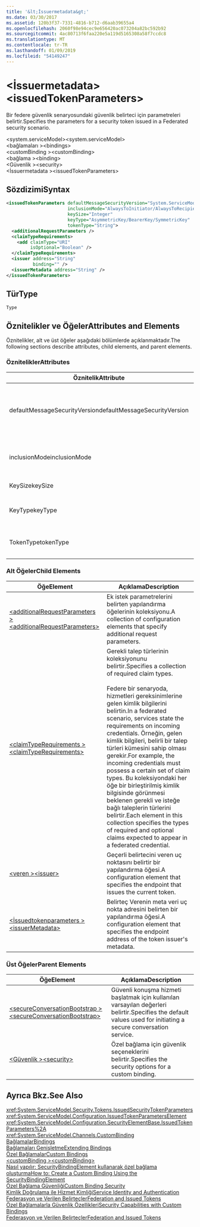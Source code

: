 ```yaml
---
title: '&lt;İssuermetadata&gt;'
ms.date: 03/30/2017
ms.assetid: 120b3f37-7331-4816-b712-d6aab39655a4
ms.openlocfilehash: 2060f98e94cec9e656420ac073204a82bc592b92
ms.sourcegitcommit: 4ac80713f6faa220e5a119d5165308a58f7ccdc8
ms.translationtype: MT
ms.contentlocale: tr-TR
ms.lasthandoff: 01/09/2019
ms.locfileid: "54149247"
---
```

# <a name="ltissuedtokenparametersgt"></a><span data-ttu-id="c408c-102">&lt;İssuermetadata&gt;</span><span class="sxs-lookup"><span data-stu-id="c408c-102">&lt;issuedTokenParameters&gt;</span></span>
<span data-ttu-id="c408c-103">Bir federe güvenlik senaryosundaki güvenlik belirteci için parametreleri belirtir.</span><span class="sxs-lookup"><span data-stu-id="c408c-103">Specifies the parameters for a security token issued in a Federated security scenario.</span></span>  
  
 <span data-ttu-id="c408c-104">\<system.serviceModel></span><span class="sxs-lookup"><span data-stu-id="c408c-104">\<system.serviceModel></span></span>  
<span data-ttu-id="c408c-105">\<bağlamaları ></span><span class="sxs-lookup"><span data-stu-id="c408c-105">\<bindings></span></span>  
<span data-ttu-id="c408c-106">\<customBinding ></span><span class="sxs-lookup"><span data-stu-id="c408c-106">\<customBinding></span></span>  
<span data-ttu-id="c408c-107">\<bağlama ></span><span class="sxs-lookup"><span data-stu-id="c408c-107">\<binding></span></span>  
<span data-ttu-id="c408c-108">\<Güvenlik ></span><span class="sxs-lookup"><span data-stu-id="c408c-108">\<security></span></span>  
<span data-ttu-id="c408c-109">\<İssuermetadata ></span><span class="sxs-lookup"><span data-stu-id="c408c-109">\<issuedTokenParameters></span></span>  
  
## <a name="syntax"></a><span data-ttu-id="c408c-110">Sözdizimi</span><span class="sxs-lookup"><span data-stu-id="c408c-110">Syntax</span></span>  
  
```xml  
<issuedTokenParameters defaultMessageSecurityVersion="System.ServiceModel.MessageSecurityVersion"
                       inclusionMode="AlwaysToInitiator/AlwaysToRecipient/Never/Once"
                       keySize="Integer"
                       keyType="AsymmetricKey/BearerKey/SymmetricKey"
                       tokenType="String">
  <additionalRequestParameters />
  <claimTypeRequirements>
    <add claimType="URI"
         isOptional="Boolean" />
  </claimTypeRequirements>
  <issuer address="String"
          binding="" />
  <issuerMetadata address="String" />
</issuedTokenParameters>
```  
  
## <a name="type"></a><span data-ttu-id="c408c-111">Tür</span><span class="sxs-lookup"><span data-stu-id="c408c-111">Type</span></span>  
 `Type`  
  
## <a name="attributes-and-elements"></a><span data-ttu-id="c408c-112">Öznitelikler ve Öğeler</span><span class="sxs-lookup"><span data-stu-id="c408c-112">Attributes and Elements</span></span>  
 <span data-ttu-id="c408c-113">Öznitelikler, alt ve üst öğeler aşağıdaki bölümlerde açıklanmaktadır.</span><span class="sxs-lookup"><span data-stu-id="c408c-113">The following sections describe attributes, child elements, and parent elements.</span></span>  
  
### <a name="attributes"></a><span data-ttu-id="c408c-114">Öznitelikler</span><span class="sxs-lookup"><span data-stu-id="c408c-114">Attributes</span></span>  
  
|<span data-ttu-id="c408c-115">Öznitelik</span><span class="sxs-lookup"><span data-stu-id="c408c-115">Attribute</span></span>|<span data-ttu-id="c408c-116">Açıklama</span><span class="sxs-lookup"><span data-stu-id="c408c-116">Description</span></span>|  
|---------------|-----------------|  
|<span data-ttu-id="c408c-117">defaultMessageSecurityVersion</span><span class="sxs-lookup"><span data-stu-id="c408c-117">defaultMessageSecurityVersion</span></span>|<span data-ttu-id="c408c-118">Güvenlik belirtimleri sürümlerini belirtir (WS-Security, WS-Trust, WS-Secure Conversation ve WS-Security Policy) bağlama tarafından desteklenmelidir.</span><span class="sxs-lookup"><span data-stu-id="c408c-118">Specifies the versions of the security specifications, (WS-Security, WS-Trust, WS-Secure Conversation and WS-Security Policy) that must be supported by the binding.</span></span> <span data-ttu-id="c408c-119">Bu değer türünde <xref:System.ServiceModel.MessageSecurityVersion>.</span><span class="sxs-lookup"><span data-stu-id="c408c-119">This value is of type <xref:System.ServiceModel.MessageSecurityVersion>.</span></span>|  
|<span data-ttu-id="c408c-120">inclusionMode</span><span class="sxs-lookup"><span data-stu-id="c408c-120">inclusionMode</span></span>|<span data-ttu-id="c408c-121">Belirteç ekleme gereksinimlerini belirtir.</span><span class="sxs-lookup"><span data-stu-id="c408c-121">Specifies the token inclusion requirements.</span></span> <span data-ttu-id="c408c-122">Bu öznitelik türünde <xref:System.ServiceModel.Security.Tokens.SecurityTokenInclusionMode>.</span><span class="sxs-lookup"><span data-stu-id="c408c-122">This attribute is of type <xref:System.ServiceModel.Security.Tokens.SecurityTokenInclusionMode>.</span></span>|  
|<span data-ttu-id="c408c-123">KeySize</span><span class="sxs-lookup"><span data-stu-id="c408c-123">keySize</span></span>|<span data-ttu-id="c408c-124">Belirteç anahtar boyutunu belirten bir tamsayı.</span><span class="sxs-lookup"><span data-stu-id="c408c-124">An integer that specifies the token key size.</span></span> <span data-ttu-id="c408c-125">Varsayılan değer 256'dır.</span><span class="sxs-lookup"><span data-stu-id="c408c-125">The default value is 256.</span></span>|  
|<span data-ttu-id="c408c-126">KeyType</span><span class="sxs-lookup"><span data-stu-id="c408c-126">keyType</span></span>|<span data-ttu-id="c408c-127">Geçerli değerini <xref:System.IdentityModel.Tokens.SecurityKeyType> anahtar türünü belirtir.</span><span class="sxs-lookup"><span data-stu-id="c408c-127">A valid value of <xref:System.IdentityModel.Tokens.SecurityKeyType> that specifies the key type.</span></span> <span data-ttu-id="c408c-128">Varsayılan, `SymmetricKey` değeridir.</span><span class="sxs-lookup"><span data-stu-id="c408c-128">The default is `SymmetricKey`.</span></span>|  
|<span data-ttu-id="c408c-129">TokenType</span><span class="sxs-lookup"><span data-stu-id="c408c-129">tokenType</span></span>|<span data-ttu-id="c408c-130">Belirteç türünü belirten bir dize.</span><span class="sxs-lookup"><span data-stu-id="c408c-130">A string that specifies the token type.</span></span> <span data-ttu-id="c408c-131">Varsayılan değer "http://docs.oasis-open.org/wss/oasis-wss-saml-token-profile-1.1#SAML".</span><span class="sxs-lookup"><span data-stu-id="c408c-131">The default is "http://docs.oasis-open.org/wss/oasis-wss-saml-token-profile-1.1#SAML".</span></span>|  
  
### <a name="child-elements"></a><span data-ttu-id="c408c-132">Alt Öğeler</span><span class="sxs-lookup"><span data-stu-id="c408c-132">Child Elements</span></span>  
  
|<span data-ttu-id="c408c-133">Öğe</span><span class="sxs-lookup"><span data-stu-id="c408c-133">Element</span></span>|<span data-ttu-id="c408c-134">Açıklama</span><span class="sxs-lookup"><span data-stu-id="c408c-134">Description</span></span>|  
|-------------|-----------------|  
|[<span data-ttu-id="c408c-135">\<additionalRequestParameters ></span><span class="sxs-lookup"><span data-stu-id="c408c-135">\<additionalRequestParameters></span></span>](../../../../../docs/framework/configure-apps/file-schema/wcf/additionalrequestparameters-element.md)|<span data-ttu-id="c408c-136">Ek istek parametrelerini belirten yapılandırma öğelerinin koleksiyonu.</span><span class="sxs-lookup"><span data-stu-id="c408c-136">A collection of configuration elements that specify additional request parameters.</span></span>|  
|[<span data-ttu-id="c408c-137">\<claimTypeRequirements ></span><span class="sxs-lookup"><span data-stu-id="c408c-137">\<claimTypeRequirements></span></span>](../../../../../docs/framework/configure-apps/file-schema/wcf/claimtyperequirements-element.md)|<span data-ttu-id="c408c-138">Gerekli talep türlerinin koleksiyonunu belirtir.</span><span class="sxs-lookup"><span data-stu-id="c408c-138">Specifies a collection of required claim types.</span></span><br /><br /> <span data-ttu-id="c408c-139">Federe bir senaryoda, hizmetleri gereksinimlerine gelen kimlik bilgilerini belirtin.</span><span class="sxs-lookup"><span data-stu-id="c408c-139">In a federated scenario, services state the requirements on incoming credentials.</span></span> <span data-ttu-id="c408c-140">Örneğin, gelen kimlik bilgileri, belirli bir talep türleri kümesini sahip olması gerekir.</span><span class="sxs-lookup"><span data-stu-id="c408c-140">For example, the incoming credentials must possess a certain set of claim types.</span></span> <span data-ttu-id="c408c-141">Bu koleksiyondaki her öğe bir birleştirilmiş kimlik bilgisinde görünmesi beklenen gerekli ve isteğe bağlı taleplerin türlerini belirtir.</span><span class="sxs-lookup"><span data-stu-id="c408c-141">Each element in this collection specifies the types of required and optional claims expected to appear in a federated credential.</span></span>|  
|[<span data-ttu-id="c408c-142">\<veren ></span><span class="sxs-lookup"><span data-stu-id="c408c-142">\<issuer></span></span>](../../../../../docs/framework/configure-apps/file-schema/wcf/issuer-of-issuedtokenparameters.md)|<span data-ttu-id="c408c-143">Geçerli belirtecini veren uç noktasını belirtir bir yapılandırma öğesi.</span><span class="sxs-lookup"><span data-stu-id="c408c-143">A configuration element that specifies the endpoint that issues the current token.</span></span>|  
|[<span data-ttu-id="c408c-144">\<İssuedtokenparameters ></span><span class="sxs-lookup"><span data-stu-id="c408c-144">\<issuerMetadata></span></span>](../../../../../docs/framework/configure-apps/file-schema/wcf/issuermetadata-of-issuedtokenparameters.md)|<span data-ttu-id="c408c-145">Belirteç Verenin meta veri uç nokta adresini belirten bir yapılandırma öğesi.</span><span class="sxs-lookup"><span data-stu-id="c408c-145">A configuration element that specifies the endpoint address of the token issuer's metadata.</span></span>|  
  
### <a name="parent-elements"></a><span data-ttu-id="c408c-146">Üst Öğeler</span><span class="sxs-lookup"><span data-stu-id="c408c-146">Parent Elements</span></span>  
  
|<span data-ttu-id="c408c-147">Öğe</span><span class="sxs-lookup"><span data-stu-id="c408c-147">Element</span></span>|<span data-ttu-id="c408c-148">Açıklama</span><span class="sxs-lookup"><span data-stu-id="c408c-148">Description</span></span>|  
|-------------|-----------------|  
|[<span data-ttu-id="c408c-149">\<secureConversationBootstrap ></span><span class="sxs-lookup"><span data-stu-id="c408c-149">\<secureConversationBootstrap></span></span>](../../../../../docs/framework/configure-apps/file-schema/wcf/secureconversationbootstrap.md)|<span data-ttu-id="c408c-150">Güvenli konuşma hizmeti başlatmak için kullanılan varsayılan değerleri belirtir.</span><span class="sxs-lookup"><span data-stu-id="c408c-150">Specifies the default values used for initiating a secure conversation service.</span></span>|  
|[<span data-ttu-id="c408c-151">\<Güvenlik ></span><span class="sxs-lookup"><span data-stu-id="c408c-151">\<security></span></span>](../../../../../docs/framework/configure-apps/file-schema/wcf/security-of-custombinding.md)|<span data-ttu-id="c408c-152">Özel bağlama için güvenlik seçeneklerini belirtir.</span><span class="sxs-lookup"><span data-stu-id="c408c-152">Specifies the security options for a custom binding.</span></span>|  
  
## <a name="see-also"></a><span data-ttu-id="c408c-153">Ayrıca Bkz.</span><span class="sxs-lookup"><span data-stu-id="c408c-153">See Also</span></span>  
 <xref:System.ServiceModel.Security.Tokens.IssuedSecurityTokenParameters>  
 <xref:System.ServiceModel.Configuration.IssuedTokenParametersElement>  
 <xref:System.ServiceModel.Configuration.SecurityElementBase.IssuedTokenParameters%2A>  
 <xref:System.ServiceModel.Channels.CustomBinding>  
 [<span data-ttu-id="c408c-154">Bağlamalar</span><span class="sxs-lookup"><span data-stu-id="c408c-154">Bindings</span></span>](../../../../../docs/framework/wcf/bindings.md)  
 [<span data-ttu-id="c408c-155">Bağlamaları Genişletme</span><span class="sxs-lookup"><span data-stu-id="c408c-155">Extending Bindings</span></span>](../../../../../docs/framework/wcf/extending/extending-bindings.md)  
 [<span data-ttu-id="c408c-156">Özel Bağlamalar</span><span class="sxs-lookup"><span data-stu-id="c408c-156">Custom Bindings</span></span>](../../../../../docs/framework/wcf/extending/custom-bindings.md)  
 [<span data-ttu-id="c408c-157">\<customBinding ></span><span class="sxs-lookup"><span data-stu-id="c408c-157">\<customBinding></span></span>](../../../../../docs/framework/configure-apps/file-schema/wcf/custombinding.md)  
 [<span data-ttu-id="c408c-158">Nasıl yapılır: SecurityBindingElement kullanarak özel bağlama oluşturma</span><span class="sxs-lookup"><span data-stu-id="c408c-158">How to: Create a Custom Binding Using the SecurityBindingElement</span></span>](../../../../../docs/framework/wcf/feature-details/how-to-create-a-custom-binding-using-the-securitybindingelement.md)  
 [<span data-ttu-id="c408c-159">Özel Bağlama Güvenliği</span><span class="sxs-lookup"><span data-stu-id="c408c-159">Custom Binding Security</span></span>](../../../../../docs/framework/wcf/samples/custom-binding-security.md)  
 [<span data-ttu-id="c408c-160">Kimlik Doğrulama ile Hizmet Kimliği</span><span class="sxs-lookup"><span data-stu-id="c408c-160">Service Identity and Authentication</span></span>](../../../../../docs/framework/wcf/feature-details/service-identity-and-authentication.md)  
 [<span data-ttu-id="c408c-161">Federasyon ve Verilen Belirteçler</span><span class="sxs-lookup"><span data-stu-id="c408c-161">Federation and Issued Tokens</span></span>](../../../../../docs/framework/wcf/feature-details/federation-and-issued-tokens.md)  
 [<span data-ttu-id="c408c-162">Özel Bağlamalarla Güvenlik Özellikleri</span><span class="sxs-lookup"><span data-stu-id="c408c-162">Security Capabilities with Custom Bindings</span></span>](../../../../../docs/framework/wcf/feature-details/security-capabilities-with-custom-bindings.md)  
 [<span data-ttu-id="c408c-163">Federasyon ve Verilen Belirteçler</span><span class="sxs-lookup"><span data-stu-id="c408c-163">Federation and Issued Tokens</span></span>](../../../../../docs/framework/wcf/feature-details/federation-and-issued-tokens.md)
